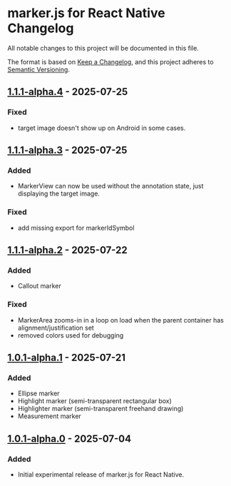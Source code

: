 # marker.js for React Native Changelog

All notable changes to this project will be documented in this file.

The format is based on [Keep a Changelog](https://keepachangelog.com/en/1.0.0/),
and this project adheres to [Semantic Versioning](https://semver.org/spec/v2.0.0.html).

## [1.1.1-alpha.4] - 2025-07-25

### Fixed

- target image doesn't show up on Android in some cases.

## [1.1.1-alpha.3] - 2025-07-25

### Added

- MarkerView can now be used without the annotation state, just displaying the target image.

### Fixed

- add missing export for markerIdSymbol

## [1.1.1-alpha.2] - 2025-07-22

### Added

- Callout marker

### Fixed

- MarkerArea zooms-in in a loop on load when the parent container has alignment/justification set
- removed colors used for debugging

## [1.0.1-alpha.1] - 2025-07-21

### Added

- Ellipse marker
- Highlight marker (semi-transparent rectangular box)
- Highlighter marker (semi-transparent freehand drawing)
- Measurement marker

## [1.0.1-alpha.0] - 2025-07-04

### Added

- Initial experimental release of marker.js for React Native.

[1.1.1-alpha.4]: https://github.com/ailon/react-native-markerjs/releases/tag/v1.1.1-alpha.4
[1.1.1-alpha.3]: https://github.com/ailon/react-native-markerjs/releases/tag/v1.1.1-alpha.3
[1.1.1-alpha.2]: https://github.com/ailon/react-native-markerjs/releases/tag/v1.1.1-alpha.2
[1.0.1-alpha.1]: https://github.com/ailon/react-native-markerjs/releases/tag/v1.0.0-alpha.1
[1.0.1-alpha.0]: https://github.com/ailon/react-native-markerjs/releases/tag/v1.0.0-alpha.0
